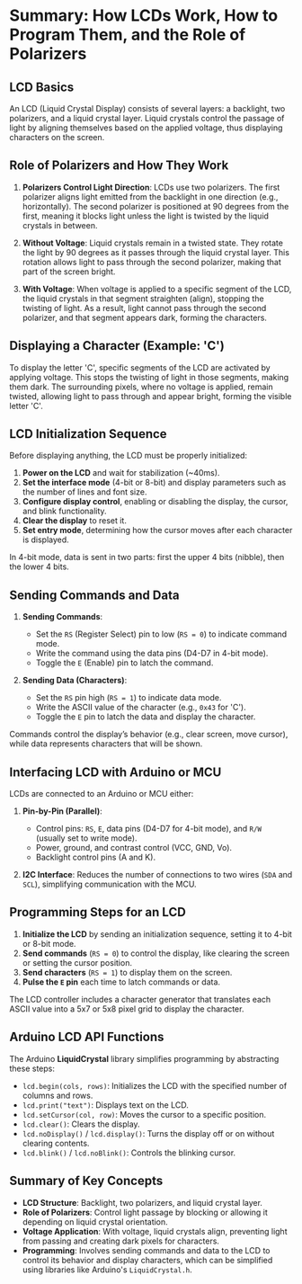 # Summary: How LCDs Work, How to Program Them, and the Role of Polarizers

## LCD Basics
An LCD (Liquid Crystal Display) consists of several layers: a backlight, two polarizers, and a liquid crystal layer. Liquid crystals control the passage of light by aligning themselves based on the applied voltage, thus displaying characters on the screen.

## Role of Polarizers and How They Work
1. **Polarizers Control Light Direction**: LCDs use two polarizers. The first polarizer aligns light emitted from the backlight in one direction (e.g., horizontally). The second polarizer is positioned at 90 degrees from the first, meaning it blocks light unless the light is twisted by the liquid crystals in between.

2. **Without Voltage**: Liquid crystals remain in a twisted state. They rotate the light by 90 degrees as it passes through the liquid crystal layer. This rotation allows light to pass through the second polarizer, making that part of the screen bright.

3. **With Voltage**: When voltage is applied to a specific segment of the LCD, the liquid crystals in that segment straighten (align), stopping the twisting of light. As a result, light cannot pass through the second polarizer, and that segment appears dark, forming the characters.

## Displaying a Character (Example: 'C')
To display the letter 'C', specific segments of the LCD are activated by applying voltage. This stops the twisting of light in those segments, making them dark. The surrounding pixels, where no voltage is applied, remain twisted, allowing light to pass through and appear bright, forming the visible letter 'C'.

## LCD Initialization Sequence
Before displaying anything, the LCD must be properly initialized:
1. **Power on the LCD** and wait for stabilization (~40ms).
2. **Set the interface mode** (4-bit or 8-bit) and display parameters such as the number of lines and font size.
3. **Configure display control**, enabling or disabling the display, the cursor, and blink functionality.
4. **Clear the display** to reset it.
5. **Set entry mode**, determining how the cursor moves after each character is displayed.

In 4-bit mode, data is sent in two parts: first the upper 4 bits (nibble), then the lower 4 bits.

## Sending Commands and Data
1. **Sending Commands**:
   - Set the `RS` (Register Select) pin to low (`RS = 0`) to indicate command mode.
   - Write the command using the data pins (D4-D7 in 4-bit mode).
   - Toggle the `E` (Enable) pin to latch the command.

2. **Sending Data (Characters)**:
   - Set the `RS` pin high (`RS = 1`) to indicate data mode.
   - Write the ASCII value of the character (e.g., `0x43` for 'C').
   - Toggle the `E` pin to latch the data and display the character.

Commands control the display’s behavior (e.g., clear screen, move cursor), while data represents characters that will be shown.

## Interfacing LCD with Arduino or MCU
LCDs are connected to an Arduino or MCU either:
1. **Pin-by-Pin (Parallel)**:
   - Control pins: `RS`, `E`, data pins (D4-D7 for 4-bit mode), and `R/W` (usually set to write mode).
   - Power, ground, and contrast control (VCC, GND, Vo).
   - Backlight control pins (A and K).
   
2. **I2C Interface**: Reduces the number of connections to two wires (`SDA` and `SCL`), simplifying communication with the MCU.

## Programming Steps for an LCD
1. **Initialize the LCD** by sending an initialization sequence, setting it to 4-bit or 8-bit mode.
2. **Send commands** (`RS = 0`) to control the display, like clearing the screen or setting the cursor position.
3. **Send characters** (`RS = 1`) to display them on the screen.
4. **Pulse the `E` pin** each time to latch commands or data.
   
The LCD controller includes a character generator that translates each ASCII value into a 5x7 or 5x8 pixel grid to display the character.

## Arduino LCD API Functions
The Arduino **LiquidCrystal** library simplifies programming by abstracting these steps:
- `lcd.begin(cols, rows)`: Initializes the LCD with the specified number of columns and rows.
- `lcd.print("text")`: Displays text on the LCD.
- `lcd.setCursor(col, row)`: Moves the cursor to a specific position.
- `lcd.clear()`: Clears the display.
- `lcd.noDisplay()` / `lcd.display()`: Turns the display off or on without clearing contents.
- `lcd.blink()` / `lcd.noBlink()`: Controls the blinking cursor.

## Summary of Key Concepts
- **LCD Structure**: Backlight, two polarizers, and liquid crystal layer.
- **Role of Polarizers**: Control light passage by blocking or allowing it depending on liquid crystal orientation.
- **Voltage Application**: With voltage, liquid crystals align, preventing light from passing and creating dark pixels for characters.
- **Programming**: Involves sending commands and data to the LCD to control its behavior and display characters, which can be simplified using libraries like Arduino's `LiquidCrystal.h`.
